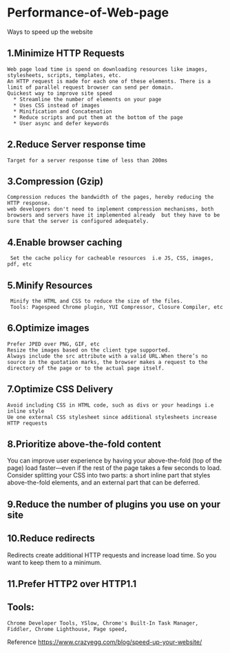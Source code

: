 # Performance-of-Web-page
Ways to speed up the website 

## 1.Minimize HTTP Requests
    Web page load time is spend on downloading resources like images, stylesheets, scripts, templates, etc. 
    An HTTP request is made for each one of these elements. There is a limit of parallel request browser can send per domain.
    Quickest way to improve site speed
      * Streamline the number of elements on your page
      * Uses CSS instead of images
      * Minification and Concatenation
      * Reduce scripts and put them at the bottom of the page
      * User async and defer keywords
## 2.Reduce Server response time
    Target for a server response time of less than 200ms
## 3.Compression (Gzip)      
    Compression reduces the bandwidth of the pages, hereby reducing the HTTP response. 
    web developers don't need to implement compression mechanisms, both browsers and servers have it implemented already  but they have to be sure that the server is configured adequately.
## 4.Enable browser caching
     Set the cache policy for cacheable resources  i.e JS, CSS, images, pdf, etc
## 5.Minify Resources
     Minify the HTML and CSS to reduce the size of the files.
     Tools: Pagespeed Chrome plugin, YUI Compressor, Closure Compiler, etc
## 6.Optimize images
    Prefer JPED over PNG, GIF, etc
    Resize the images based on the client type supported.
    Always include the src attribute with a valid URL.When there’s no source in the quotation marks, the browser makes a request to the directory of the page or to the actual page itself. 
## 7.Optimize CSS Delivery
    Avoid including CSS in HTML code, such as divs or your headings i.e inline style
    Ue one external CSS stylesheet since additional stylesheets increase HTTP requests
## 8.Prioritize above-the-fold content
   You can improve user experience by having your above-the-fold (top of the page) load faster—even if the rest of the page takes a few seconds to load.
   Consider splitting your CSS into two parts: a short inline part that styles above-the-fold elements, and an external part that can be deferred.
## 9.Reduce the number of plugins you use on your site
## 10.Reduce redirects
   Redirects create additional HTTP requests and increase load time. So you want to keep them to a minimum.
## 11.Prefer HTTP2 over HTTP1.1

## Tools:
    Chrome Developer Tools, YSlow, Chrome's Built-In Task Manager, Fiddler, Chrome Lighthouse, Page speed,

Reference
https://www.crazyegg.com/blog/speed-up-your-website/

